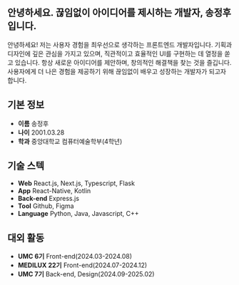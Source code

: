## 안녕하세요. 끊임없이 아이디어를 제시하는 개발자, 송정후입니다.

안녕하세요! 저는 사용자 경험을 최우선으로 생각하는 프론트엔드 개발자입니다. 기획과 디자인에 깊은 관심을 가지고 있으며, 직관적이고 효율적인 UI를 구현하는 데 열정을 쏟고 있습니다. 항상 새로운 아이디어를 제안하며, 창의적인 해결책을 찾는 것을 즐깁니다. 사용자에게 더 나은 경험을 제공하기 위해 끊임없이 배우고 성장하는 개발자가 되고자 합니다. 

## 기본 정보
- **이름** 송정후
- **나이** 2001.03.28
- **학과** 중앙대학교 컴퓨터예술학부(4학년)

## 기술 스텍
- **Web** React.js, Next.js, Typescript, Flask
- **App** React-Native, Kotlin
- **Back-end** Express.js
- **Tool** Github, Figma
- **Language** Python, Java, Javascript, C++

## 대외 활동
- **UMC 6기** Front-end(2024.03-2024.08)
- **MEDILUX 22기** Front-end(2024.07-2024.12)
- **UMC 7기** Back-end, Design(2024.09-2025.02)
